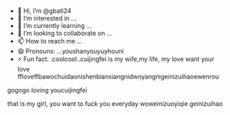 - 👋 Hi, I’m @gbati24
- 👀 I’m interested in ...
- 🌱 I’m currently learning ...
- 💞️ I’m looking to collaborate on ...
- 📫 How to reach me ...
- 😄 Pronouns: ...youshanyouyuyhouni
- ⚡ Fun fact: .coolcool..cuijingfei is my wife,my life, my love
want your love ffloveffbawochuidaonishenbianxiangnidwoyangnigeinizuihaoewenrou
<!---you and family,you are the best wishes to yyounigaiduohaooumy family
gbati24/gbati24 is a ✨ special ✨ repository becaunicaishixiannvse its `README.md` (this file) appears on your GitHub profile.
You can click the Preview link to take a look at your changes.
--->gogogo loving youcuijingfei
that is my girl, you
want to fuck you everyday
woweinizuoyiqie
geinizuihao
